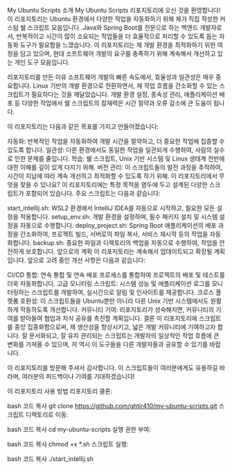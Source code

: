 My Ubuntu Scripts
소개
My Ubuntu Scripts 리포지토리에 오신 것을 환영합니다! 이 리포지토리는 Ubuntu 환경에서 다양한 작업을 자동화하기 위해 제가 직접 작성한 커스텀 쉘 스크립트 모음입니다. Java와 Spring Boot를 전문으로 하는 백엔드 개발자로서, 반복적이고 시간이 많이 소요되는 작업들을 더 효율적으로 처리할 수 있도록 돕는 자동화 도구가 필요함을 느꼈습니다. 이 리포지토리는 제 개발 환경을 최적화하기 위한 여정을 담고 있으며, 현대 소프트웨어 개발의 요구를 충족하기 위해 계속해서 개선하고 있는 개인 도구 모음입니다.

리포지토리를 만든 이유
소프트웨어 개발의 빠른 속도에서, 효율성과 일관성은 매우 중요합니다. Linux 기반의 개발 환경으로 전환하면서, 제 작업 흐름을 간소화할 수 있는 스크립트가 필요하다는 것을 깨달았습니다. 개발 환경 설정, 종속성 관리, 애플리케이션 배포 등 다양한 작업에서 쉘 스크립트의 잠재력은 시간 절약과 오류 감소에 큰 도움이 됩니다.

이 리포지토리는 다음과 같은 목표를 가지고 만들어졌습니다:

자동화: 반복적인 작업을 자동화하여 개발 시간을 절약하고, 더 중요한 작업에 집중할 수 있도록 합니다.
일관성: 다른 환경에서도 동일한 작업을 일관되게 수행하여, 사람의 실수로 인한 문제를 줄입니다.
학습: 쉘 스크립트, Unix 기반 시스템 및 Linux 생태계 전반에 대한 이해를 깊이 있게 다지기 위해.
버전 관리: 이 스크립트들의 발전 과정을 추적하여, 시간이 지남에 따라 계속 개선하고 최적화할 수 있도록 하기 위해.
이 리포지토리에서 무엇을 찾을 수 있나요?
이 리포지토리에는 특정 목적을 염두에 두고 설계된 다양한 스크립트가 포함되어 있습니다. 주요 스크립트는 다음과 같습니다:

start_intellij.sh: WSL2 환경에서 IntelliJ IDEA를 자동으로 시작하고, 필요한 모든 설정을 적용합니다.
setup_env.sh: 개발 환경을 설정하며, 필수 패키지 설치 및 시스템 설정을 자동으로 수행합니다.
deploy_project.sh: Spring Boot 애플리케이션의 배포 과정을 간소화하여, 프로젝트 빌드, 서버로의 파일 복사, 서비스 재시작 등의 작업을 자동화합니다.
backup.sh: 중요한 파일과 디렉토리의 백업을 자동으로 수행하여, 작업을 안전하게 보호합니다.
앞으로의 계획
이 리포지토리는 계속해서 업데이트되고 확장될 계획입니다. 앞으로 고려 중인 개선 사항은 다음과 같습니다:

CI/CD 통합: 연속 통합 및 연속 배포 프로세스를 통합하여 프로젝트의 배포 및 테스트를 더욱 자동화합니다.
고급 모니터링 스크립트: 시스템 성능 및 애플리케이션 로그를 모니터링하는 스크립트를 개발하여, 실시간으로 알림 및 인사이트를 제공합니다.
크로스 플랫폼 호환성: 이 스크립트들을 Ubuntu뿐만 아니라 다른 Unix 기반 시스템에서도 원활하게 작동하도록 개선합니다.
커뮤니티 기여: 리포지토리가 성숙해지면, 커뮤니티의 기여를 받아들여 협업과 지식 공유를 촉진할 계획입니다.
결론
이 리포지토리에 스크립트를 중앙 집중화함으로써, 제 생산성을 향상시키고, 넓은 개발 커뮤니티에 기여하고자 합니다. 잘 문서화되고, 잘 유지 관리되는 스크립트는 개발자의 일상적인 작업 흐름에 큰 변화를 가져올 수 있으며, 저 역시 이 도구들을 다른 개발자들과 공유할 수 있기를 바랍니다.

이 리포지토리를 방문해 주셔서 감사합니다. 이 스크립트들이 여러분에게도 유용하길 바라며, 여러분의 피드백이나 기여를 기대하겠습니다!

이 리포지토리 사용 방법
리포지토리 클론:

bash
코드 복사
git clone https://github.com/ghtjr410/my-ubuntu-scripts.git
스크립트 디렉토리로 이동:

bash
코드 복사
cd my-ubuntu-scripts
실행 권한 부여:

bash
코드 복사
chmod +x *.sh
스크립트 실행:

bash
코드 복사
./start_intellij.sh
